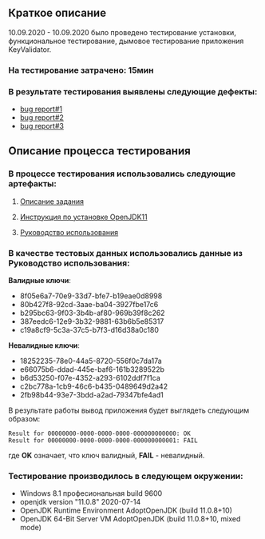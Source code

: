 ## Краткое описание

10.09.2020 - 10.09.2020 было проведено тестирование установки, функциональное тестирование, дымовое тестирование приложения KeyValidator.

### На тестирование затрачено: 15мин

### В результате тестирования выявлены следующие дефекты:

* [bug report#1](https://github.com/Alen-Elzner/KeyValidator/issues/1)
* [bug report#2](https://github.com/Alen-Elzner/KeyValidator/issues/2)
* [bug report#3](https://github.com/Alen-Elzner/KeyValidator/issues/3)

## Описание процесса тестирования

### В процессе тестирования использовались следующие артефакты:

1. [Описание задания](https://github.com/netology-code/javaqa-homeworks/tree/master/intro)

1. [Инструкция по установке OpenJDK11](https://github.com/netology-code/javaqa-homeworks/blob/master/intro/openjdk11-manual.md)

1. [Руководство использования](https://github.com/netology-code/javaqa-homeworks/blob/master/intro/user-manual.md)


### В качестве тестовых данных использовались данные из Руководство использования:

**Валидные ключи**:

* 8f05e6a7-70e9-33d7-bfe7-b19eae0d8998
* 80b427f8-92cd-3aae-ba04-3927fbe17c6
* b295bc63-9f03-3b4b-af80-969b39f8c262
* 387eedc6-12e9-3b32-9881-63b6b5e85317
* c19a8cf9-5c3a-37c5-b7f3-d16d38a0c180

**Невалидные ключи**:

* 18252235-78e0-44a5-8720-556f0c7da17a
* e66075b6-ddad-445e-baf6-161b3289522b
* b6d53250-f07e-4352-a293-6102ddf7f1ca
* c2bc778a-1cb9-46c6-b435-0489649d2a42
* 2fb98b44-93e7-3bdd-a2ad-79347bfe4ad1

В результате работы вывод приложения будет выглядеть следующим образом:
```
Result for 00000000-0000-0000-0000-000000000000: OK
Result for 00000000-0000-0000-0000-000000000001: FAIL
```
где **OK** означает, что ключ валидный, **FAIL** - невалидный.

### Тестирование производилось в следующем окружении:

* Windows 8.1 професиональная build 9600
* openjdk version "11.0.8" 2020-07-14
* OpenJDK Runtime Environment AdoptOpenJDK (build 11.0.8+10)
* OpenJDK 64-Bit Server VM AdoptOpenJDK (build 11.0.8+10, mixed mode)
